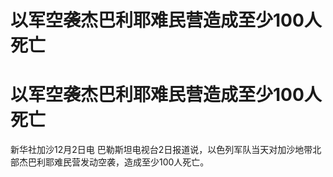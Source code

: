# 以军空袭杰巴利耶难民营造成至少100人死亡

# 以军空袭杰巴利耶难民营造成至少100人死亡

新华社加沙12月2日电 巴勒斯坦电视台2日报道说，以色列军队当天对加沙地带北部杰巴利耶难民营发动空袭，造成至少100人死亡。

